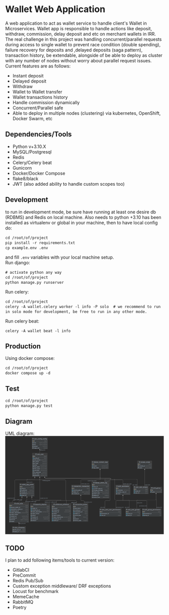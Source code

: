 # Wallet Web Application
A web application to act as wallet service to handle client's Wallet in Microservices. Wallet app is responsible
to handle actions like deposit, withdraw, commission, delay deposit and etc on merchant wallets in IRR.
The real challenge in this project was handling concurrent/parallel requests during access to single wallet to 
prevent race condition (double spending), failure recovery for deposits and ,delayed deposits (saga pattern),
transaction history,  be extendable, alongside of be able to deploy as cluster with any number of nodes without
worry about parallel request issues. Current features are as follows:
- Instant deposit
- Delayed deposit
- Withdraw
- Wallet to Wallet transfer
- Wallet transactions history
- Handle commission dynamically
- Concurrent/Parallel safe
- Able to deploy in multiple nodes (clustering) via kubernetes, OpenShift, Docker Swarm, etc

## Dependencies/Tools
- Python v+3.10.X
- MySQL/Postgresql
- Redis
- Celery/Celery beat
- Gunicorn
- Docker/Docker Compose
- flake8/black
- JWT (also added ability to handle custom scopes too)

## Development
to run in development mode, be sure have running at least one desire db (RDBMS) and Redis on local machine. Also needs
to python +3.10 has been installed as virtualenv or global in your machine, then to have local config do:
```shell
cd /root/of/project
pip install -r requirements.txt
cp example.env .env
```
and fill `.env` variables with your local machine setup.<br>
Run django:
```shell
# activate python any way
cd /root/of/project
python manage.py runserver
```
Run celery:
```shell
cd /root/of/project
celery -A wallet.celery worker -l info -P solo  # we recommend to run in solo mode for development, be free to run in any other mode. 
```
Run celery beat:
```shell
celery -A wallet beat -l info
```

## Production
Using docker compose:
```shell
cd /root/of/project
docker compose up -d
```

## Test
```shell
cd /root/of/project
python manage.py test
```

## Diagram
UML diagram:<br>
![UML diagram](docs/uml.png)


## TODO
I plan to add following items/tools to current version:
- GitlabCI
- PreCommit
- Redis Pub/Sub
- Custom exception middleware/ DRF exceptions
- Locust for benchmark
- MemeCache
- RabbitMQ
- Poetry
